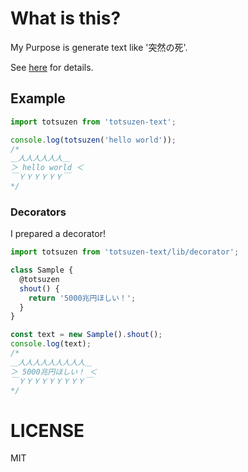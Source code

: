 # What is this?
My Purpose is generate text like '突然の死'.

See [here](https://dic.pixiv.net/a/%E7%AA%81%E7%84%B6%E3%81%AE%E6%AD%BB)
for details.

## Example
```ts
import totsuzen from 'totsuzen-text';

console.log(totsuzen('hello world'));
/*
＿人人人人人人＿
＞ hello world ＜
￣ＹＹＹＹＹＹ￣
*/
```

### Decorators
I prepared a decorator!

```typescript
import totsuzen from 'totsuzen-text/lib/decorator';

class Sample {
  @totsuzen
  shout() {
    return '5000兆円ほしい！';
  }
}

const text = new Sample().shout();
console.log(text);
/*
＿人人人人人人人人人＿
＞ 5000兆円ほしい！ ＜
￣ＹＹＹＹＹＹＹＹＹ￣
*/
```

# LICENSE
MIT
